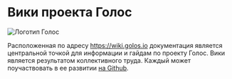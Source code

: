 # Вики проекта Голос

![Логотип Голос](https://raw.githubusercontent.com/GolosChain/wiki/master/_images/golos_logo.png)

Расположенная по адресу https://wiki.golos.io документация является центральной точкой для информации и гайдам по проекту Голос. Вики является результатом коллективного труда. Каждый может поучаствовать в ее развитии [на Github](https://github.com/GolosChain/wiki).

